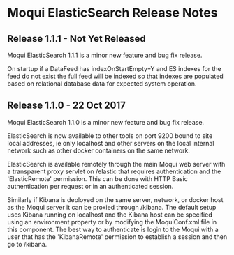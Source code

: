 
# Moqui ElasticSearch Release Notes

## Release 1.1.1 - Not Yet Released

Moqui ElasticSearch 1.1.1 is a minor new feature and bug fix release.

On startup if a DataFeed has indexOnStartEmpty=Y and ES indexes for the feed do not exist the full feed will be indexed so that 
indexes are populated based on relational database data for expected system operation.

## Release 1.1.0 - 22 Oct 2017

Moqui ElasticSearch 1.1.0 is a minor new feature and bug fix release.

ElasticSearch is now available to other tools on port 9200 bound to site local addresses, ie only localhost and other servers on 
the local internal network such as other docker containers on the same network.
 
ElasticSearch is available remotely through the main Moqui web server with a transparent proxy servlet on /elastic that requires
authentication and the 'ElasticRemote' permission. This can be done with HTTP Basic authentication per request or in an 
authenticated session.  

Similarly if Kibana is deployed on the same server, network, or docker host as the Moqui server it can be proxied through /kibana. 
The default setup uses Kibana running on localhost and the Kibana host can be specified using an environment property or by 
modifying the MoquiConf.xml file in this component. The best way to authenticate is login to the Moqui with a user that has the
'KibanaRemote' permission to establish a session and then go to /kibana.
